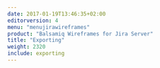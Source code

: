 ```yaml
---
date: 2017-01-19T13:46:35+02:00
editorversion: 4
menu: "menujirawireframes"
product: "Balsamiq Wireframes for Jira Server"
title: "Exporting"
weight: 2320
include: exporting
---
```

